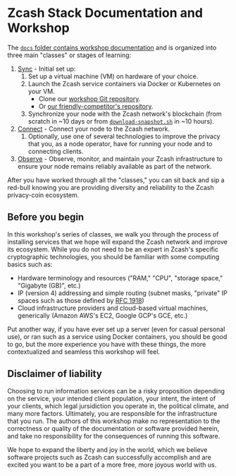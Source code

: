 # Zcash Stack Documentation and Workshop

The [`docs` folder contains workshop documentation](./) and is organized into three main "classes" or stages of learning:

1. [Sync](./class-1-sync.md) - Initial set up:
    1. Set up a virtual machine (VM) on hardware of your choice.
    1. Launch the Zcash service containers via Docker or Kubernetes on your VM.
        - Clone our [workshop Git repository](https://github.com/zecrocks/zcash-stack).
        - Or [our friendly-competitor's repository](https://github.com/stakeholdrs/zcash-infra).
    1. Synchronize your node with the Zcash network's blockchain (from scratch in ~10 days or from [`download-snapshot.sh`](../docker/download-snapshop.sh) in ~10 hours).
1. [Connect](./class-2-connect.md) - Connect your node to the Zcash network.
    1. Optionally, use one of several technologies to improve the privacy that you, as a node operator, have for running your node and to connecting clients.
1. [Observe](./class-3-observe.md) - Observe, monitor, and maintain your Zcash infrastructure to ensure your node remains reliably available as part of the network.

After you have worked through all the "classes," you can sit back and sip a red-bull knowing you are providing diversity and reliability to the Zcash privacy-coin ecosystem.

## Before you begin

In this workshop's series of classes, we walk you through the process of installing services that we hope will expand the Zcash network and improve its ecosystem. While you do not need to be an expert in Zcash's specific cryptographic technologies, you should be familiar with some computing basics such as:

- Hardware terminology and resources ("RAM," "CPU", "storage space," "Gigabyte (GB)", etc.)
- IP (version 4) addressing and simple routing (subnet masks, "private" IP spaces such as those defined by [RFC 1918](https://www.rfc-editor.org/rfc/rfc1918.html))
- Cloud infrastructure providers and cloud-based virtual machines, generically (Amazon AWS's EC2, Google GCP's GCE, etc.)

Put another way, if you have ever set up a server (even for casual personal use), or ran such as a service using Docker containers, you should be good to go, but the more experience you have with these things, the more contextualized and seamless this workshop will feel.

## Disclaimer of liability

Choosing to run information services can be a risky proposition depending on the service, your intended client population, your intent, the intent of your clients, which legal jursidiction you operate in, the political climate, and many more factors. Ultimately, you are responsible for the infrastructure that you run. The authors of this workshop make no representation to the correctness or quality of the documentation or software provided herein, and take no responsibility for the consequences of running this software.

We hope to expand the liberty and joy in the world, which we believe software projects such as Zcash can successfully accomplish and are excited you want to be a part of a more free, more joyous world with us.
